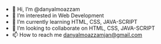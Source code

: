 - 👋 Hi, I’m @danyalmoazzam
- 👀 I’m interested in Web Development
- 🌱 I’m currently learning HTML, CSS, JAVA-SCRIPT
- 💞️ I’m looking to collaborate on HTML, CSS, JAVA-SCRIPT
- 📫 How to reach me danyalmoazzamjan@gmail.com

<!---
danyalmoazzam/danyalmoazzam is a ✨ special ✨ repository because its `README.md` (this file) appears on your GitHub profile.
You can click the Preview link to take a look at your changes.
--->
